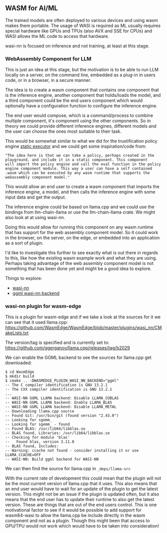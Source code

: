 ## WASM for AI/ML
The trained models are often deployed to various devices and using wasm makes
them portable. The usage of WASI is required as ML usually requires special
hardware like GPUs and TPUs (also AVX and SSE for CPUs) and WASI allows the ML
code to access that hardware.

wasi-nn is focused on inference and not training, at least at this stage.

### WebAssembly Component for LLM
This is just an idea at this stage, but the motivation is to be able to run LLM
locally on a server, on the command line, embedded as a plug-in in users code,
or in a browser, in a secure manner.

The idea is to create a wasm component that contains one component that is the
inference engine, another component that holds/loads the model, and a third
component could be the end users component which would optionally have a
configuration function to configure the inference engine.

The end user would compose, which is a command/process to combine multiple
component, it's component using the other components. So in theory we could
provide different inference engines, different models and the user can choose
the ones most suitable to their task.

This would be somewhat similar to what we did for the trustification policy
engine [static executor](https://github.com/seedwing-io/seedwing-policy/pull/237)
and we could get some inspiration/code from:
```
"The idea here is that we can take a policy, perhaps created in the
playground, and include it in a static component. This component
will import the policy engine and call the eval function in the policy
engine component module. This way a user can have a self contained
.wasm which can be executed by any wasm runtime that supports the
webassembly component model."
```
This would allow an end user to create a wasm component that imports the
inference engine, a model, and then calls the inference engine with some
input data and get the output.

The inference engine could be based on llama.cpp and we could use the bindings
from llm-chain-llama or use the llm-chain-llama crate. We might also look at
at using wasi-nn.

Doing this would allow for running this component on any wasm runtime that has
support for the web assembly component model. So it could work in the browser,
on the server, on the edge, or embedded into an application as a sort of
plugin.

I'd like to investigate this further to see exactly what is out there in regards
to this, like how the existing wasm example work and what they are using.
Perhaps taking advantage of the web assembly component model is not something
that has been done yet and might be a good idea to explore.

Things to explore:
* [wasi-nn](https://github.com/WebAssembly/wasi-nn)
* [ggml wasi-nn backend](https://github.com/second-state/wasmedge-wasi-nn/tree/ggml/rust)


### wasi-nn plugin for wasm-edge
This is a plugin for wasm-edge and if we take a look at the sources for it we
can see that it used llama.cpp:
https://github.com/WasmEdge/WasmEdge/blob/master/plugins/wasi_nn/CMakeLists.txt

The version/tag is specified and is currently set to:
https://github.com/ggerganov/llama.cpp/releases/tag/b2029

We can enable the GGML backend to see the sources for llama.cpp get downloaded:
```console
$ cd WasmEdge
$ mkdir build
$ cmake .. -DWASMEDGE_PLUGIN_WASI_NN_BACKEND="ggml"
-- The C compiler identification is GNU 13.2.1
-- The CXX compiler identification is GNU 13.2.1
...
-- WASI-NN GGML LLAMA backend: Disable LLAMA_CUBLAS
-- WASI-NN GGML LLAMA backend: Enable LLAMA_BLAS
-- WASI-NN GGML LLAMA backend: Disable LLAMA_METAL
-- Downloading llama.cpp source
-- Found Git: /usr/bin/git (found version "2.43.0") 
-- Looking for sgemm_
-- Looking for sgemm_ - found
-- Found BLAS: /usr/lib64/libblas.so  
-- BLAS found, Libraries: /usr/lib64/libblas.so
-- Checking for module 'blas'
--   Found blas, version 3.11.0
-- BLAS found, Includes: 
-- Warning: ccache not found - consider installing it or use LLAMA_CCACHE=OFF
-- WASI-NN: Build ggml backend for WASI-NN
```
We can then find the source for llama.cpp in `_deps/llama-src`

With the current rate of development this could mean that the plugin will not
be the most current version of llama.cpp that it uses. This also means that an
end user would have to wait for an update of the plugin to get the latest
version. This might not be an issue if the plugin is updated often, but it also
means that the end user has to update their runtime to also get the latest
version. These are things that are out of the end users control. This is one
motivational factor to see if it would be possible to add support for
wasm64-wasi to allow the llama.cpp be include directly in the wasm component
and not as a plugin. Though this might been that access to GPU/TPU would not
work which would have to be taken into consideration!
